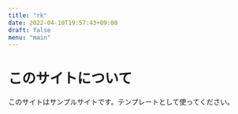 ```yaml
---
title: "rk"
date: 2022-04-10T19:57:43+09:00
draft: false
menu: "main"
---
```


# このサイトについて

このサイトはサンプルサイトです。テンプレートとして使ってください。
